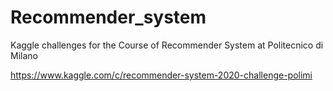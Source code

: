 # Recommender_system
Kaggle challenges for the Course of Recommender System at Politecnico di Milano

https://www.kaggle.com/c/recommender-system-2020-challenge-polimi

